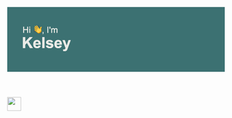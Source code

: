 <header>
<img src = "https://github.com/kelseyn12/kelseyn12/blob/master/header.png?raw=true">
  </header>

<img height="32" width="32" src="https://cdn.jsdelivr.net/npm/simple-icons@v6/icons/[LinkedIn].svg" />


 <!--
**kelseyn12/kelseyn12** is a ✨ _special_ ✨ repository because its `README.md` (this file) appears on your GitHub profile.

Here are some ideas to get you started:

- 🔭 I’m currently working on ...
- 🌱 I’m currently learning ...
- 👯 I’m looking to collaborate on ...
- 🤔 I’m looking for help with ...
- 💬 Ask me about ...
- 📫 How to reach me: ...
- 😄 Pronouns: ...
- ⚡ Fun fact: ...
-->
[1]: https://www.linkedin.com/in/kelseynocek12/
